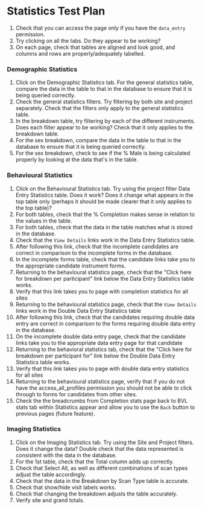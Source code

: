 # Statistics Test Plan

1. Check that you can access the page only if you have the `data_entry` permission.
2. Try clicking on all the tabs. Do they appear to be working?
3. On each page, check that tables are aligned and look good, and columns and rows are properly/adequately labelled.

### Demographic Statistics
1. Click on the Demographic Statistics tab. For the general statistics table, compare the data in the table to that in the database to ensure that it is being queried correctly.
2. Check the general statistics filters. Try filtering by both site and project separately. Check that the filters only apply to the general statistics table.
3. In the breakdown table, try filtering by each of the different instruments. Does each filter appear to be working? Check that it only applies to the breakdown table.
4. For the sex breakdown, compare the data in the table to that in the database to ensure that it is being queried correctly.
5. For the sex breakdown, check to see if the % Male is being calculated properly by looking at the data that's in the table.

### Behavioural Statistics
1. Click on the Behavioural Statistics tab. Try using the project filter Data Entry Statistics table. Does it work? Does it change what appears in the top table only (perhaps it should be made clearer that it only applies to the top table)?
2. For both tables, check that the % Completion makes sense in relation to the values in the table.
3. For both tables, check that the data in the table matches what is stored in the database.
4. Check that the `View Details` links work in the Data Entry Statistics table.
5. After following this link, check that the incomplete candidates are correct in comparison to the incomplete forms in the database.
6. In the incomplete forms table, check that the candidate links take you to the appropriate candidate instrument forms.
7. Returning to the behavioural statistics page, check that the "Click here for breakdown per participant" link below the Data Entry Statistics table works.
8. Verify that this link takes you to page with completion statistics for all sites
9. Returning to the behavioural statistics page, check that the `View Details` links work in the Double Data Entry Statistics table
10. After following this link, check that the candidates requiring double data entry are correct in comparison to the forms requiring double data entry in the database.
11. On the incomplete double data entry page, check that the candidate links take you to the appropriate data entry page for that candidate
12. Returning to the behavioral statistics tab, check that the "Click here for breakdown per participant for" link below the Double Data Entry Statistics table works.
13. Verify that this link takes you to page with double data entry statistics for all sites
14. Returning to the behavioural statistics page, verify that if you do not have the access_all_profiles permission you should not be able to click through to forms for candidates from other sites.
15. Check the the breadcrumbs from Completion stats page back to BVL stats tab within Statistics appear and allow you to use the `Back` button to previous pages (future feature).

### Imaging Statistics
1. Click on the Imaging Statistics tab. Try using the Site and Project filters. Does it change the data? Double check that the data represented is consistent with the data in the database.
2. For the 1st table, check that the Total column adds up correctly.
3. Check that Select All, as well as different combinations of scan types adjust the table accordingly.
4. Check that the data in the Breakdown by Scan Type table is accurate.
5. Check that show/hide visit labels works.
6. Check that changing the breakdown adjusts the table accurately.
7. Verify site and grand totals.
